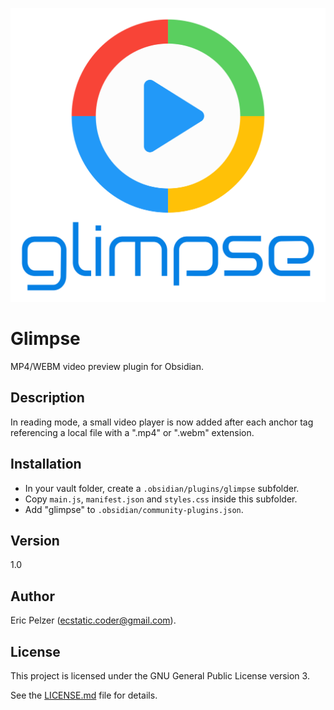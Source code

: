 ![](https://github.com/senselogic/GLIMPSE/blob/master/LOGO/glimpse.png)

# Glimpse

MP4/WEBM video preview plugin for Obsidian.

## Description

In reading mode, a small video player is now added after each anchor tag referencing a local file with a ".mp4" or ".webm" extension.

## Installation

*   In your vault folder, create a `.obsidian/plugins/glimpse` subfolder.
*   Copy `main.js`, `manifest.json` and `styles.css` inside this subfolder.
*   Add "glimpse" to `.obsidian/community-plugins.json`.

## Version

1.0

## Author

Eric Pelzer (ecstatic.coder@gmail.com).

## License

This project is licensed under the GNU General Public License version 3.

See the [LICENSE.md](LICENSE.md) file for details.

